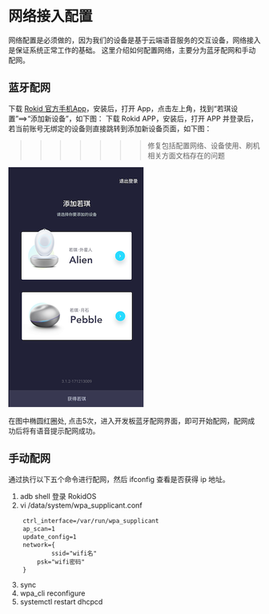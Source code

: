 # 网络接入配置

网络配置是必须做的，因为我们的设备是基于云端语音服务的交互设备，网络接入是保证系统正常工作的基础。
这里介绍如何配置网络，主要分为蓝牙配网和手动配网。

## 蓝牙配网
下载 [Rokid 官方手机App](http://s.rokidcdn.com/app/m_index.html)，安装后，打开 App，点击左上角，找到“若琪设置”==>“添加新设备”，如下图：
下载 Rokid APP，安装后，打开 APP 并登录后，若当前账号无绑定的设备则直接跳转到添加新设备页面，如下图：
>>>>>>> 修复包括配置网络、设备使用、刷机相关方面文档存在的问题

![network_connect](../../files/network_connect.png) 

在图中椭圆红圈处, 点击5次，进入开发板蓝牙配网界面，即可开始配网，配网成功后将有语音提示配网成功。

## 手动配网
通过执行以下五个命令进行配网，然后 ifconfig 查看是否获得 ip 地址。
1. adb shell 登录 RokidOS
2. vi /data/system/wpa_supplicant.conf
```
	ctrl_interface=/var/run/wpa_supplicant
	ap_scan=1
	update_config=1
	network={
        	ssid="wifi名"
		psk="wifi密码"
	}
```
3. sync
4. wpa_cli reconfigure
5. systemctl restart dhcpcd
